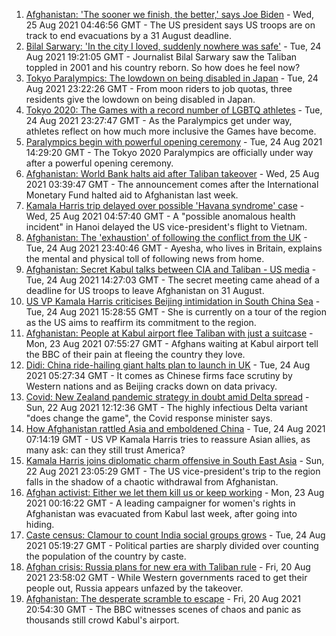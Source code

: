 1. [Afghanistan: 'The sooner we finish, the better,' says Joe Biden](https://www.bbc.co.uk/news/world-asia-58321849?at_medium=RSS&at_campaign=KARANGA) - Wed, 25 Aug 2021 04:46:56 GMT - The US president says US troops are on track to end evacuations by a 31 August deadline.
2. [Bilal Sarwary: 'In the city I loved, suddenly nowhere was safe'](https://www.bbc.co.uk/news/world-south-asia-58071592?at_medium=RSS&at_campaign=KARANGA) - Tue, 24 Aug 2021 19:21:05 GMT - Journalist Bilal Sarwary saw the Taliban toppled in 2001 and his country reborn. So how does he feel now?
3. [Tokyo Paralympics: The lowdown on being disabled in Japan](https://www.bbc.co.uk/news/disability-58256722?at_medium=RSS&at_campaign=KARANGA) - Tue, 24 Aug 2021 23:22:26 GMT - From moon riders to job quotas, three residents give the lowdown on being disabled in Japan.
4. [Tokyo 2020: The Games with a record number of LGBTQ athletes](https://www.bbc.co.uk/news/world-asia-58141762?at_medium=RSS&at_campaign=KARANGA) - Tue, 24 Aug 2021 23:27:47 GMT - As the Paralympics get under way, athletes reflect on how much more inclusive the Games have become.
5. [Paralympics begin with powerful opening ceremony](https://www.bbc.co.uk/sport/disability-sport/58316181?at_medium=RSS&at_campaign=KARANGA) - Tue, 24 Aug 2021 14:29:20 GMT - The Tokyo 2020 Paralympics are officially under way after a powerful opening ceremony.
6. [Afghanistan: World Bank halts aid after Taliban takeover](https://www.bbc.co.uk/news/business-58325545?at_medium=RSS&at_campaign=KARANGA) - Wed, 25 Aug 2021 03:39:47 GMT - The announcement comes after the International Monetary Fund halted aid to Afghanistan last week.
7. [Kamala Harris trip delayed over possible 'Havana syndrome' case](https://www.bbc.co.uk/news/world-us-canada-58322593?at_medium=RSS&at_campaign=KARANGA) - Wed, 25 Aug 2021 04:57:40 GMT - A "possible anomalous health incident" in Hanoi delayed the US vice-president's flight to Vietnam.
8. [Afghanistan: The 'exhaustion' of following the conflict from the UK](https://www.bbc.co.uk/news/newsbeat-58321129?at_medium=RSS&at_campaign=KARANGA) - Tue, 24 Aug 2021 23:40:46 GMT - Ayesha, who lives in Britain, explains the mental and physical toll of following news from home.
9. [Afghanistan: Secret Kabul talks between CIA and Taliban - US media](https://www.bbc.co.uk/news/world-asia-58320516?at_medium=RSS&at_campaign=KARANGA) - Tue, 24 Aug 2021 14:27:03 GMT - The secret meeting came ahead of a deadline for US troops to leave Afghanistan on 31 August.
10. [US VP Kamala Harris criticises Beijing intimidation in South China Sea](https://www.bbc.co.uk/news/world-asia-58312947?at_medium=RSS&at_campaign=KARANGA) - Tue, 24 Aug 2021 15:28:55 GMT - She is currently on a tour of the region as the US aims to reaffirm its commitment to the region.
11. [Afghanistan: People at Kabul airport flee Taliban with just a suitcase](https://www.bbc.co.uk/news/world-asia-58300386?at_medium=RSS&at_campaign=KARANGA) - Mon, 23 Aug 2021 07:55:27 GMT - Afghans waiting at Kabul airport tell the BBC of their pain at fleeing the country they love.
12. [Didi: China ride-hailing giant halts plan to launch in UK](https://www.bbc.co.uk/news/business-58312996?at_medium=RSS&at_campaign=KARANGA) - Tue, 24 Aug 2021 05:27:34 GMT - It comes as Chinese firms face scrutiny by Western nations and as Beijing cracks down on data privacy.
13. [Covid: New Zealand pandemic strategy in doubt amid Delta spread](https://www.bbc.co.uk/news/world-asia-58297895?at_medium=RSS&at_campaign=KARANGA) - Sun, 22 Aug 2021 12:12:36 GMT - The highly infectious Delta variant "does change the game", the Covid response minister says.
14. [How Afghanistan rattled Asia and emboldened China](https://www.bbc.co.uk/news/world-asia-58312949?at_medium=RSS&at_campaign=KARANGA) - Tue, 24 Aug 2021 07:14:19 GMT - US VP Kamala Harris tries to reassure Asian allies, as many ask: can they still trust America?
15. [Kamala Harris joins diplomatic charm offensive in South East Asia](https://www.bbc.co.uk/news/world-asia-58277226?at_medium=RSS&at_campaign=KARANGA) - Sun, 22 Aug 2021 23:05:29 GMT - The US vice-president's trip to the region falls in the shadow of a chaotic withdrawal from Afghanistan.
16. [Afghan activist: Either we let them kill us or keep working](https://www.bbc.co.uk/news/world-asia-58301303?at_medium=RSS&at_campaign=KARANGA) - Mon, 23 Aug 2021 00:16:22 GMT - A leading campaigner for women's rights in Afghanistan was evacuated from Kabul last week, after going into hiding.
17. [Caste census: Clamour to count India social groups grows](https://www.bbc.co.uk/news/world-asia-india-58141993?at_medium=RSS&at_campaign=KARANGA) - Tue, 24 Aug 2021 05:19:27 GMT - Political parties are sharply divided over counting the population of the country by caste.
18. [Afghan crisis: Russia plans for new era with Taliban rule](https://www.bbc.co.uk/news/world-europe-58265934?at_medium=RSS&at_campaign=KARANGA) - Fri, 20 Aug 2021 23:58:02 GMT - While Western governments raced to get their people out, Russia appears unfazed by the takeover.
19. [Afghanistan: The desperate scramble to escape](https://www.bbc.co.uk/news/world-asia-58286000?at_medium=RSS&at_campaign=KARANGA) - Fri, 20 Aug 2021 20:54:30 GMT - The BBC witnesses scenes of chaos and panic as thousands still crowd Kabul's airport.
